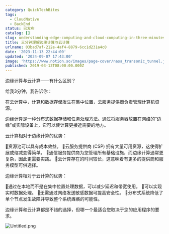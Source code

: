 ```yaml
---
category: QuickTechBites
tags:
  - CloudNative
  - BackEnd
status: 已发布
catalog: []
slug: understanding-edge-computing-and-cloud-computing-in-three-minutes
title: 三分钟理解边缘计算与云计算
urlname: 03bad7af-212e-4af4-8879-6cc1d231a4c0
date: '2023-11-13 22:44:00'
updated: '2024-09-07 17:43:00'
image: 'https://www.notion.so/images/page-cover/nasa_transonic_tunnel.jpg'
published: 2019-03-13T08:00:00.000Z
---
```


边缘计算与云计算——有什么区别？


给我3分钟，我告诉你：


在云计算中，计算和数据存储发生在集中位置，云服务提供商负责管理计算机资源。


边缘计算是一种分布式数据存储和任务处理方法。通过将服务器放置在网络的“边缘”或实际设备上，它可以使计算更接近需要的地方。


云计算相对于边缘计算的优势：


🔹资源池可以具有成本效益。
🔹云服务提供商 (CSP) 拥有大量可用资源，这使得扩展或缩减变得简单。
🔹通信服务提供商为您管理所有基础设施，而边缘计算通常更复杂，因此更需要实践。
🔹云计算存在的时间较长，这意味着有更多的提供商和服务模型可供选择。


边缘计算相对于云计算的优势：


🔸通过在本地而不是在集中位置处理数据，可以减少延迟和带宽使用。
🔸可以实现实时数据处理。
🔸无需通过网络发送敏感数据可提高安全性。
🔸分布式系统降低了单个节点发生故障并导致整个系统瘫痪的可能性。


边缘计算和云计算都是不错的选择，但哪一个最适合您取决于您的应用程序的要求。


![Untitled.png](https://prod-files-secure.s3.us-west-2.amazonaws.com/5d24fe63-e567-4804-86f9-9fdc62e13082/13581d9b-f241-4af1-9995-cb87504adaf1/Untitled.png?X-Amz-Algorithm=AWS4-HMAC-SHA256&X-Amz-Content-Sha256=UNSIGNED-PAYLOAD&X-Amz-Credential=ASIAZI2LB466U6TMAASL%2F20250315%2Fus-west-2%2Fs3%2Faws4_request&X-Amz-Date=20250315T213301Z&X-Amz-Expires=3600&X-Amz-Security-Token=IQoJb3JpZ2luX2VjEMb%2F%2F%2F%2F%2F%2F%2F%2F%2F%2FwEaCXVzLXdlc3QtMiJHMEUCIQDsvoaohRa%2BLpXq6kQHZLUd5rNwW00ZO9v4KDGrQ%2BdvkAIgVIqCyyFl411hqpalK3jHLrfdCmVYkjDeEUMJFGZ4avAq%2FwMIHxAAGgw2Mzc0MjMxODM4MDUiDI0VFZbwxjI3eJnR5yrcA0VZdysEaGMia%2B7wM6YfedpfIQ3O2CJQpxZsSke%2Fp%2F%2FEeXRi4spu%2BtGveNAcLt%2BwFBIlXy7guvFTx%2F25ykHcw5jWB03sMI%2FgjwepYhmZvt4IpyDR31ht0xTPYY9bOXQvUX5Sg%2Fr%2F5s0YdHbYqHMHmZ9nU3EX5PgE9Xwu7jeLZDxzDf3VgltcQy9zXm3Wz8ba8OYCpsIjoecoCOpSFUk71moaF7WQw6DfIDGfWZFRWWXal8w8aHuqDHuwwqTxhboUnX0mBfpUuW3TMz%2FRjFsBZCogBAtsgKxFcclXCYMD28%2FiVOJRdWe4%2Ff0VXqSlmbDpXCrNwLuFsKibE9tYa9L55C1ADH95UZm7EzAL6zYKwtNt8aoPp07bUO8V5XqaJfWTuN%2FlFKvfMftwfnc%2Bp%2FYSrAWvouJzNJL6k4hftE6ovdoId%2Bo8O1MeYVkH%2BhXA4IuwWvpOj9tF13sIOWza%2BCe8RNHEzhsnUsr7xrDj4QcJPUrQAyQaexXdoYHSTBnWojb%2BwHQWaEZk6QT68jW3659KCMQxTwIA5XxgUZ0zQSkuQRGOaW%2F15CzriY97vMGzN2Y2M1c3MFz4VeDUny30mNdvI1RBTzO9V3TTMyMHWi25ndThR%2FGgb%2Bg0SHwEqK35MLDg174GOqUBE8ZQMM8g1p5hpP5DYKFiAYGj1xF7HSO9vmNRifDxkU2S21FuSmMsueJcHL1sIQo%2B0Y5j4ooZ0uphRQgv12%2B023hCTL9eZwWN5BIyG%2FeKsv3OKCvhCCqbtyddbULk7REEpS0pqf3VrebrloVlSrBoLblaiQboTMQ78WAypKawvcolFui8z7cjfivz%2FdfRj82fTqPkUqJ8scVdqG%2FsUQW7xEVysaQk&X-Amz-Signature=5b108346c9495a387e3b3b2193a2dd75fc75c81a1a0aedc320e2cc8d09e52b2c&X-Amz-SignedHeaders=host&x-id=GetObject)

